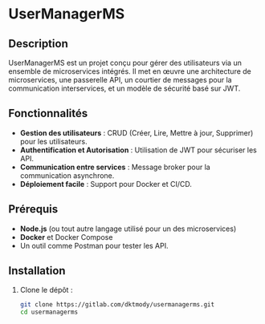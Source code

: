 # UserManagerMS

## Description
UserManagerMS est un projet conçu pour gérer des utilisateurs via un ensemble de microservices intégrés. Il met en œuvre une architecture de microservices, une passerelle API, un courtier de messages pour la communication interservices, et un modèle de sécurité basé sur JWT.

## Fonctionnalités
- **Gestion des utilisateurs** : CRUD (Créer, Lire, Mettre à jour, Supprimer) pour les utilisateurs.
- **Authentification et Autorisation** : Utilisation de JWT pour sécuriser les API.
- **Communication entre services** : Message broker pour la communication asynchrone.
- **Déploiement facile** : Support pour Docker et CI/CD.

## Prérequis
- **Node.js** (ou tout autre langage utilisé pour un des microservices)
- **Docker** et Docker Compose
- Un outil comme Postman pour tester les API.

## Installation
1. Clone le dépôt :
   ```bash
   git clone https://gitlab.com/dktmody/usermanagerms.git
   cd usermanagerms
